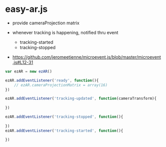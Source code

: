# easy-ar.js
- provide cameraProjection matrix

- whenever tracking is happening, notified thru event
  - tracking-started
  - tracking-stopped

- https://github.com/jeromeetienne/microevent.js/blob/master/microevent.js#L12-31
  

```js
var ezAR = new ezAR()

ezAR.addEventListener('ready', function(){
	// ezAR.cameraProjectionMatrix = array(16)
})

ezAR.addEventListener('tracking-updated', function(cameraTransform){
	
})

ezAR.addEventListener('tracking-stopped', function(){
	
})
ezAR.addEventListener('tracking-started', function(){
	
})
```
